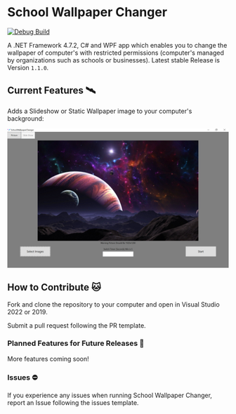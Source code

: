 # School Wallpaper Changer
[![Debug Build](https://github.com/awesomegamergame/SchoolWallpaperChanger/actions/workflows/DebugBuild.yml/badge.svg)](https://github.com/awesomegamergame/SchoolWallpaperChanger/actions/workflows/DebugBuild.yml)

A .NET Framework 4.7.2, C# and WPF app which enables you to change the wallpaper of computer's with restricted permissions (computer's managed by organizations such as schools or businesses). Latest stable Release is Version `1.1.0`.


## Current Features 🛰

Adds a Slideshow or Static Wallpaper image to your computer's background:

![DemoImage](.github/ReadMeResources/DemoImage.png)


## How to Contribute 🐱

Fork and clone the repository to your computer and open in Visual Studio 2022 or 2019. 

Submit a pull request following the PR template. 

### Planned Features for Future Releases 🚀

More features coming soon!

### Issues ⛔
If you experience any issues when running School Wallpaper Changer, report an Issue following the issues template.